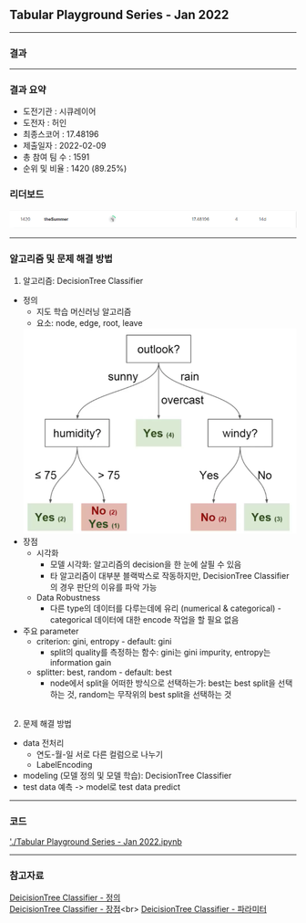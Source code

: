 ## Tabular Playground Series - Jan 2022

------------

### 결과

----------------

### 결과 요약

* 도전기관 : 시큐레이어
* 도전자 : 허인
* 최종스코어 : 17.48196
* 제출일자 : 2022-02-09
* 총 참여 팀 수 : 1591
* 순위 및 비율 :  1420 (89.25%)

### 리더보드

![결과](screenshot/scoreJan.png)

----------

### 알고리즘 및 문제 해결 방법

1. 알고리즘: DecisionTree Classifier
* 정의
  * 지도 학습 머신러닝 알고리즘
  * 요소: node, edge, root, leave
  <img src="screenshot/decisionTree.png" alt="model" style="zoom: 67%;" />
* 장점
  * 시각화
    - 모델 시각화: 알고리즘의 decision을 한 눈에 살필 수 있음
    - 타 알고리즘이 대부분 블랙박스로 작동하지만, DecisionTree Classifier의 경우 판단의 이유를 파악 가능
  * Data Robustness
    - 다른 type의 데이터를 다루는데에 유리 (numerical & categorical) - categorical 데이터에 대한 encode 작업을 할 필요 없음
* 주요 parameter
  * criterion: gini, entropy - default: gini
    - split의 quality를 측정하는 함수: gini는 gini impurity, entropy는 information gain
  * splitter: best, random - default: best
    - node에서 split을 어떠한 방식으로 선택하는가: best는 best split을 선택하는 것, random는 무작위의 best split을 선택하는 것<br><br>

2. 문제 해결 방법
 * data 전처리
   * 연도-월-일 서로 다른 컬럼으로 나누기
   * LabelEncoding
 * modeling (모델 정의 및 모델 학습): DecisionTree Classifier
 * test data 예측 -> model로 test data predict

-----------

### 코드

['./Tabular Playground Series - Jan 2022.ipynb](https://github.com/gjdls01/seculayer_challenge3/blob/main/kaggle/Tabular%20Playground%20Series%20-%20Dec%202021/Tabular%20Playground%20Series%20-%20Dec%202021.ipynb)

-----------

### 참고자료

[DeicisionTree Classifier - 정의](https://www.analyticsvidhya.com/blog/2021/04/beginners-guide-to-decision-tree-classification-using-python/)<br>
[DeicisionTree Classifier - 장점](https://towardsdatascience.com/decision-tree-classifier-explained-in-real-life-picking-a-vacation-destination-6226b2b60575#:~:text=Decision%20Tree%20Classifier%20explained%20in%20real-life%3A%20picking%20a,make%20decisions%2C%20similarly%20to%20how%20humans%20make%20decisions.)<br>
[DeicisionTree Classifier - 파라미터](https://scikit-learn.org/stable/modules/generated/sklearn.tree.DecisionTreeClassifier.html)

